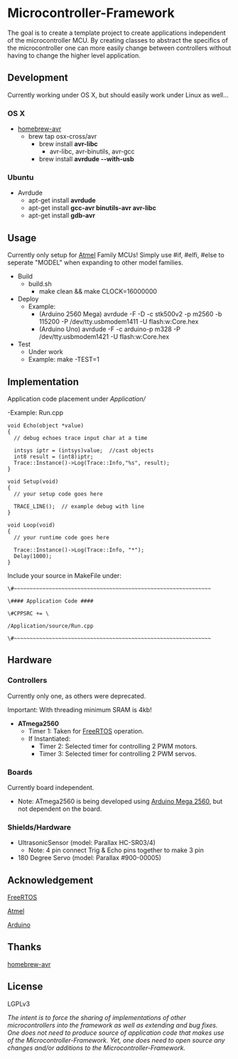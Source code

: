 # Microcontroller-Framework

The goal is to create a template project to create applications independent of the microcontroller MCU.  By creating classes to abstract the specifics of the microcontroller one can more easily change between controllers without having to change the higher level application.

## Development

Currently working under OS X, but should easily work under Linux as well...

### OS X
  - [homebrew-avr](https://github.com/osx-cross/homebrew-avr/)
    - brew tap osx-cross/avr
      - brew install **avr-libc**
        - avr-libc, avr-binutils, avr-gcc
      - brew install **avrdude --with-usb**

### Ubuntu
  - Avrdude
    - apt-get install **avrdude**
    - apt-get install **gcc-avr binutils-avr avr-libc**
    - apt-get install **gdb-avr**

## Usage

Currently only setup for [Atmel](http://www.atmel.com/products/microcontrollers/avr/) Family MCUs! Simply use #if, #elfi, #else to seperate "MODEL" when expanding to other model families.

  - Build
     - build.sh
       - make clean && make CLOCK=16000000
  - Deploy
     - Example: 
       - (Arduino 2560 Mega) avrdude -F -D -c stk500v2 -p m2560 -b 115200 -P /dev/tty.usbmodem1411 -U flash:w:Core.hex
       - (Arduino Uno) avrdude -F -c arduino-p m328 -P /dev/tty.usbmodem1421 -U flash:w:Core.hex
  - Test
     - Under work
     - Example: make -TEST=1

## Implementation

Application code placement under *Application/*

  -Example: Run.cpp

    void Echo(object *value)
    {
      // debug echoes trace input char at a time

      intsys iptr = (intsys)value;  //cast objects
      int8 result = (int8)iptr;
      Trace::Instance()->Log(Trace::Info,"%s", result);
    }

    void Setup(void)
    {
      // your setup code goes here

      TRACE_LINE();  // example debug with line
    }

    void Loop(void)
    {
      // your runtime code goes here
      
      Trace::Instance()->Log(Trace::Info, "*");
      Delay(1000);
    }

Include your source in MakeFile under:

  
    \#~~~~~~~~~~~~~~~~~~~~~~~~~~~~~~~~~~~~~~~~~~~~~~~~~~~~~~~~~~~~~~

    \#### Application Code ####

    \#CPPSRC += \

    /Application/source/Run.cpp

    \#~~~~~~~~~~~~~~~~~~~~~~~~~~~~~~~~~~~~~~~~~~~~~~~~~~~~~~~~~~~~~~

## Hardware

### Controllers
Currently only one, as others were deprecated.

Important: With threading minimum SRAM is 4kb!

  - **ATmega2560**
    - Timer 1: Taken for [FreeRTOS](http://www.freertos.org/) operation.
    - If Instantiated:
      - Timer 2: Selected timer for controlling 2 PWM motors.
      - Timer 3: Selected timer for controlling 2 PWM servos.

### Boards
Currently board independent.

  - Note: ATmega2560 is being developed using [Arduino Mega 2560](http://arduino.cc/en/Main/arduinoBoardMega2560), but not dependent on the board.

### Shields/Hardware

  - UltrasonicSensor (model: Parallax HC-SR03/4)
    - Note: 4 pin connect Trig & Echo pins together to make 3 pin
  - 180 Degree Servo (model: Parallax #900-00005)

## Acknowledgement

[FreeRTOS](http://www.freertos.org/)
  
[Atmel](http://www.atmel.com/products/microcontrollers/avr/)
  
[Arduino](http://arduino.cc/)
  
## Thanks

[homebrew-avr](https://github.com/osx-cross/homebrew-avr/)

## License

LGPLv3

*The intent is to force the sharing of implementations of other microcontrollers into the framework as well as extending and bug fixes.  One does not need to produce source of application code that makes use of the Microcontroller-Framework.  Yet, one does need to open source any changes and/or additions to the Microcontroller-Framework.*
